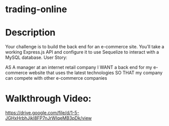 # trading-online

# Description
Your challenge is to build the back end for an e-commerce site. You’ll take a working Express.js API and configure it to use Sequelize to interact with a MySQL database. User Story:

AS A manager at an internet retail company
I WANT a back end for my e-commerce website that uses the latest technologies
SO THAT my company can compete with other e-commerce companies

# Walkthrough Video:
https://drive.google.com/file/d/1-5-JGHxHrbhJjkl8FP7nJrWIqeMB3pDk/view

